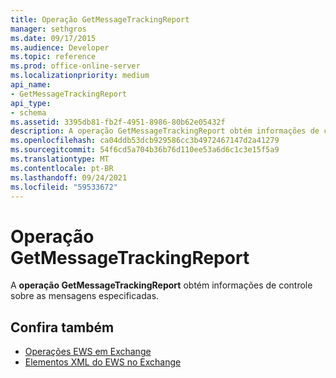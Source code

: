 ```yaml
---
title: Operação GetMessageTrackingReport
manager: sethgros
ms.date: 09/17/2015
ms.audience: Developer
ms.topic: reference
ms.prod: office-online-server
ms.localizationpriority: medium
api_name:
- GetMessageTrackingReport
api_type:
- schema
ms.assetid: 3395db81-fb2f-4951-8986-80b62e05432f
description: A operação GetMessageTrackingReport obtém informações de controle sobre as mensagens especificadas.
ms.openlocfilehash: ca04ddb53dcb929586cc3b4972467147d2a41279
ms.sourcegitcommit: 54f6cd5a704b36b76d110ee53a6d6c1c3e15f5a9
ms.translationtype: MT
ms.contentlocale: pt-BR
ms.lasthandoff: 09/24/2021
ms.locfileid: "59533672"
---
```

# <a name="getmessagetrackingreport-operation"></a>Operação GetMessageTrackingReport

A **operação GetMessageTrackingReport** obtém informações de controle sobre as mensagens especificadas. 
  
## <a name="see-also"></a>Confira também

- [Operações EWS em Exchange](ews-operations-in-exchange.md)
- [Elementos XML do EWS no Exchange](ews-xml-elements-in-exchange.md)

